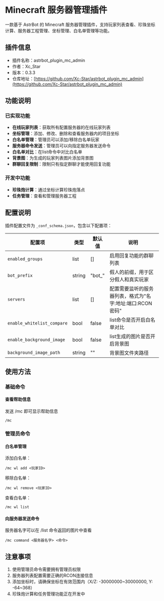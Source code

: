 # Minecraft 服务器管理插件

一款基于 AstrBot 的 Minecraft 服务器管理插件，支持玩家列表查看、珍珠坐标计算、服务器工程管理、坐标管理、白名单管理等功能。

## 插件信息
- 插件名称：astrbot_plugin_mc_admin
- 作者：Xc_Star
- 版本：0.3.3
- 仓库地址：[https://github.com/Xc-Star/astrbot_plugin_mc_admin](https://github.com/Xc-Star/astrbot_plugin_mc_admin)

## 功能说明

### 已实现功能
- **在线玩家列表**：获取所有配置服务器的在线玩家列表
- **坐标管理**：添加、修改、删除和查看服务器内的项目坐标
- **白名单管理**：管理员可以添加/移除白名单玩家
- **服务器命令发送**：管理员可以向指定服务器发送命令
- **白名单对比**：在list命令中对比白名单
- **背景图**：为生成的玩家列表图片添加背景图
- **群聊回复限制**：限制只有指定群聊才能使用回复功能

### 开发中功能
- **珍珠炮计算**：通过坐标计算珍珠炮落点
- **任务管理**：查看和管理服务器工程

## 配置说明

插件配置文件为 `_conf_schema.json`，包含以下配置项：

| 配置项 | 类型 | 默认值 | 说明 |
|-------|------|-------|------|
| `enabled_groups` | list | [] | 启用回复功能的群聊列表 |
| `bot_prefix` | string | "bot_" | 假人的前缀，用于区分假人和真实玩家 |
| `servers` | list | [] | 配置需要监听的服务器列表，格式为"名字:地址:端口:RCON密码" |
| `enable_whitelist_compare` | bool | false | list命令是否开启白名单对比 |
| `enable_background_image` | bool | false | list生成的图片是否开启背景图 |
| `background_image_path` | string | "" | 背景图文件夹路径 |

## 使用方法

### 基础命令

#### 查看帮助信息
发送 /mc 即可显示帮助信息
```
/mc
```

### 管理员命令

#### 白名单管理
添加白名单：
```
/mc wl add <玩家ID>
```

移除白名单：
```
/mc wl remove <玩家ID>
```

查看白名单：
```
/mc wl list
```

#### 向服务器发送命令
服务器名字可以在 /list 命令返回的图片中查看
```
/mc command <服务器名字> <命令>
```

## 注意事项
1. 使用管理员命令需要拥有管理员权限
2. 服务器列表配置需要正确的RCON连接信息
3. 添加坐标时，请确保坐标在有效范围内（X/Z: -30000000~30000000, Y: -64~368）
4. 珍珠炮计算和任务管理功能正在开发中